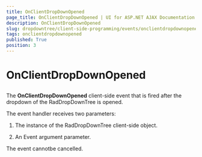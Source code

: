 ```yaml
---
title: OnClientDropDownOpened
page_title: OnClientDropDownOpened | UI for ASP.NET AJAX Documentation
description: OnClientDropDownOpened
slug: dropdowntree/client-side-programming/events/onclientdropdownopened
tags: onclientdropdownopened
published: True
position: 3
---
```


# OnClientDropDownOpened



## 

The **OnClientDropDownOpened** client-side event that is fired after the dropdown of the RadDropDownTree is opened.

The event handler receives two parameters:

1. The instance of the RadDropDownTree client-side object.

1. An Event argument parameter.

The event cannotbe cancelled.

